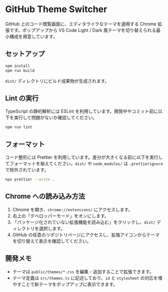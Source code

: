 # GitHub Theme Switcher

GitHub 上のコード閲覧画面に、エディタライクなテーマを適用する Chrome 拡張です。ポップアップから VS Code Light / Dark 風テーマを切り替えられる最小構成を用意しています。

## セットアップ

```bash
npm install
npm run build
```

`dist/` ディレクトリにビルド成果物が生成されます。

## Lint の実行

TypeScript の静的解析には ESLint を利用しています。開発中やコミット前に以下を実行して問題がないか確認してください。

```bash
npm run lint
```

## フォーマット

コード整形には Prettier を利用しています。差分が大きくなる前に以下を実行してフォーマットを揃えてください。`dist/` や `node_modules/` は `.prettierignore` で除外されています。

```bash
npx prettier --write .
```

## Chrome への読み込み方法

1. Chrome を開き、`chrome://extensions/` にアクセスします。
2. 右上の「デベロッパーモード」をオンにします。
3. 「パッケージ化されていない拡張機能を読み込む」をクリックし、`dist/` ディレクトリを選択します。
4. GitHub の任意のリポジトリページにアクセスし、拡張アイコンからテーマを切り替えて表示を確認してください。

## 開発メモ

- テーマは `public/themes/*.css` を編集・追加することで拡張できます。
- テーマ定義は `src/themes.ts` に記述しており、`id` と `stylesheet` の対応を増やすことで新テーマをポップアップに表示できます。
